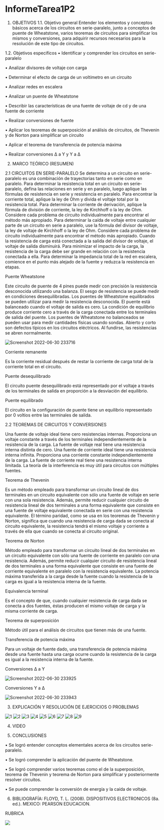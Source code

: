 # InformeTarea1P2

1. OBJETIVOS
1.1.	Objetivo general
Entender los elementos y conceptos básicos acerca de los circuitos en serie-paralelo, junto a conceptos de puente de Wheatstone, varios teoremas de circuitos para simplificar los mismos y conversiones, para adquirir recursos necesarios para la resolución de este tipo de circuitos.

1.2.	Objetivos especificos
•	Identificar y comprender los circuitos en serie-paralelo 

•	Analizar divisores de voltaje con carga 

•	Determinar el efecto de carga de un voltímetro en un circuito 

•	Analizar redes en escalera 

•	Analizar un puente de Wheatstone 

•	Describir las características de una fuente de voltaje de cd y de una fuente de corriente 

•	Realizar conversiones de fuente 

•	Aplicar los teoremas de superposición al análisis de circuitos, de Thevenin y de Norton para simplificar un circuito

•	Aplicar el teorema de transferencia de potencia máxima 

•	Realizar conversiones Δ a Y y Y a Δ

2. MARCO TEÓRICO (RESUMEN)

2.1	CIRCUITOS EN SERIE-PARALELO
Se determina a un circuito en serie-paralelo es una combinación de trayectorias tanto en serie como en paralelo. Para determinar la resistencia total en un circuito en serie-paralelo, defina las relaciones en serie y en paralelo, luego aplique las fórmulas de resistencia en serie y resistencia en paralelo.
Para encontrar la corriente total, aplique la ley de Ohm y divida el voltaje total por la resistencia total. Para determinar la corriente de derivación, aplique la fórmula de división de corriente, la ley de Kirchhoff o la ley de Ohm. Considere cada problema de circuito individualmente para encontrar el método más apropiado. Para determinar la caída de voltaje entre cualquier parte de un circuito en serie a paralelo, use la fórmula del divisor de voltaje, la ley de voltaje de Kirchhoff o la ley de Ohm. Considere cada problema de circuito individualmente para encontrar el método más apropiado. Cuando la resistencia de carga está conectada a la salida del divisor de voltaje, el voltaje de salida disminuirá.
Para minimizar el impacto de la carga, la resistencia de la carga debe ser grande en relación con la resistencia conectada a ella. Para determinar la impedancia total de la red en escalera, comience en el punto más alejado de la fuente y reduzca la resistencia en etapas.

Puente Wheatstone 

Este circuito de puente de 4 pines puede medir con precisión la resistencia desconocida utilizando una balanza. El sesgo de resistencia se puede medir en condiciones desequilibradas. Los puentes de Wheatstone equilibrados se pueden utilizar para medir la resistencia desconocida. El puente está balanceado cuando el voltaje de salida es cero. La condición de equilibrio produce corriente cero a través de la carga conectada entre los terminales de salida del puente. Los puentes de Wheatstone no balanceados se pueden usar para medir cantidades físicas usando sondas.
Abierto y corto son defectos típicos en los circuitos eléctricos. Al fundirse, las resistencias se abren normalmente. 

![Screenshot 2022-06-30 233716](https://user-images.githubusercontent.com/104941068/176824324-35e1068e-4c5e-44d8-be16-aefd7846af79.png)

Corriente remanente

Es la corriente residual después de restar la corriente de carga total de la corriente total en el circuito. 

Puente desequilibrado 

El circuito puente desequilibrado está representado por el voltaje a través de los terminales de salida en proporción a la desviación del equilibrio.

Puente equilibrado 

El circuito en la configuración de puente tiene un equilibrio representado por 0 voltios entre las terminales de salida. 

2.2 TEOREMAS DE CIRCUITOS Y CONVERSIONES

Una fuente de voltaje ideal tiene cero resistencias internas. Proporciona un voltaje constante a través de los terminales independientemente de la resistencia de la carga. La fuente de voltaje real tiene una resistencia interna distinta de cero.
Una fuente de corriente ideal tiene una resistencia interna infinita. Proporciona una corriente constante independientemente de la carga.
La fuente de corriente real tiene una resistencia interna limitada. La teoría de la interferencia es muy útil para circuitos con múltiples fuentes.

Teorema de Thevenin 

Es un método empleado para transformar un circuito lineal de dos terminales en un circuito equivalente con sólo una fuente de voltaje en serie con una sola resistencia.
Además, permite reducir cualquier circuito de resistencia lineal de dos terminales a una forma equivalente que consiste en una fuente de voltaje equivalente conectada en serie con una resistencia equivalente. El término paridad, como se usa en los teoremas de Thevenin y Norton, significa que cuando una resistencia de carga dada se conecta al circuito equivalente, la resistencia tendrá el mismo voltaje y corriente a través de ella que cuando se conecta al circuito original.

Teorema de Norton 

Método empleado para transformar un circuito lineal de dos terminales en un circuito equivalente con sólo una fuente de corriente en paralelo con una resistencia. Además, permite reducir cualquier circuito de resistencia lineal de dos terminales a una forma equivalente que consiste en una fuente de corriente equivalente en paralelo con la resistencia equivalente. La potencia máxima transferida a la carga desde la fuente cuando la resistencia de la carga es igual a la resistencia interna de la fuente.

Equivalencia terminal 

Es el concepto de que, cuando cualquier resistencia de carga dada se conecta a dos fuentes, éstas producen el mismo voltaje de carga y la misma corriente de carga. 

Teorema de superposición 

Método útil para el análisis de circuitos que tienen más de una fuente. 

Transferencia de potencia máxima 

Para un voltaje de fuente dado, una transferencia de potencia máxima desde una fuente hasta una carga ocurre cuando la resistencia de la carga es igual a la resistencia interna de la fuente.

Conversiones Δ a Y 

![Screenshot 2022-06-30 233925](https://user-images.githubusercontent.com/104941068/176824509-356bf74c-0533-4d6b-b31a-25458ffd844b.png)

Conversiones Y a Δ 

![Screenshot 2022-06-30 233943](https://user-images.githubusercontent.com/104941068/176824563-c42a0635-e3cc-430f-a849-037159861e77.png)

3. EXPLICACIÓN Y RESOLUCIÓN DE EJERCICIOS O PROBLEMAS

![1](https://user-images.githubusercontent.com/104941068/176825461-1445959f-eaf8-424c-9af5-72dc3f724869.png)
![2](https://user-images.githubusercontent.com/104941068/176825465-9e0a0f3f-6200-4162-b3fd-b559378d9377.png)
![3](https://user-images.githubusercontent.com/104941068/176825473-35e56f26-a0de-42c7-9bc0-75ef9351d70d.png)
![4](https://user-images.githubusercontent.com/104941068/176825478-4728ac70-9a88-4229-ae87-4eb7c814dfed.png)
![5](https://user-images.githubusercontent.com/104941068/176825929-993b1cb7-bc5d-4981-b473-ac09e3c3af2e.png)
![6](https://user-images.githubusercontent.com/104941068/176825938-48237d42-589c-48ae-b4f4-2345e0920408.png)
![7](https://user-images.githubusercontent.com/104941068/176825941-60557541-be7e-42c6-baec-c98ed2584565.png)
![8](https://user-images.githubusercontent.com/104941068/176825943-06596fdb-4f84-4feb-9b7a-8125b4117ab7.png)
![9](https://user-images.githubusercontent.com/104941068/176825945-9c297f15-396c-44ee-9610-a296caf70615.png)

4. VIDEO



5. CONCLUSIONES

•	Se logró entender conceptos elementales acerca de los circuitos serie-paralelo.

•	Se logró comprender la aplicación del puente de Wheatstone.

•	Se logró comprender varios teoremas como el de la superposición, teorema de Thevenin y teorema de Norton para simplificar y posteriormente resolver circuitos.

•	Se puede comprender la conversión de energía y la caída de voltaje.

6. BIBLIOGRAFÍA:
FLOYD, T. L. (2008). DISPOSITIVOS ELECTRONICOS (8a. ed.). MEXICO: PEARSON EDUCACION.


RUBRICA

![](https://github.com/doalulema/InformeTarea/blob/main/Tarea.png)
